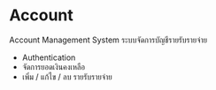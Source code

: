 # Account
Account Management System
ระบบจัดการบัญชีรายรับรายจ่าย
- Authentication
- จัดการยอดเงินคงเหลือ
- เพิ่ม / แก้ไข / ลบ รายรับรายจ่าย
